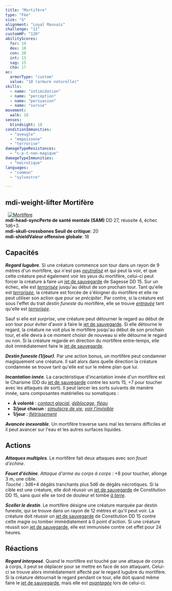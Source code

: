 ```yaml
---
title: "Mortifère"
type: "Fée"
size: "G"
alignment: "Loyal Mauvais"
challenge: "11"
customHP: "128"
abilityScores:
  for: 19
  dex: 18
  con: 20
  int: 13
  sag: 15
  cha: 17
ac:
  armorType: "custom"
  value: "18 (armure naturelle)"
skills:
  - name: "intimidation"
  - name: "perception"
  - name: "persuasion"
  - name: "survie"
movement:
  walk: 18
senses:
  blindsight: 18
conditionImmunities:
  - "aveugle"
  - "empoisonne"
  - "terrorise"
damageTypeResistances:
  - "c-p-t-non-magique"
damageTypeImmunities:
  - "necrotique"
languages:
  - "commun"
  - "sylvestre"

---
```

## <v-icon>mdi-weight-lifter</v-icon> Mortifère
&nbsp;
[![Mortifère](https://www.douaratil.fr/illustrations/fee/mortifere300.jpeg)](https://www.douaratil.fr/illustrations/fee/mortifere.jpeg)  
**<v-icon>mdi-head-sync</v-icon>Perte de santé mentale (SAM)** DD 27, réussite 4, échec 1d6+3.   
**<v-icon>mdi-skull-crossbones</v-icon> Seuil de critique**: 20         
**<v-icon>mdi-shield</v-icon>Valeur offensive globale**: 18  
## Capacités
_**Regard lugubre**_. Si une créature commence son tour dans un rayon de 9 mètres d'un mortifère, qui n'est pas [_neutralisé_](/gerer-la-sante-du-personnage/#neutralise) et qui peut la voir, et que cette créature peut également voir les yeux du mortifère, celui-ci peut forcer la créature à faire un [jet de sauvegarde](/utiliser-les-caracteristiques/#jets-de-sauvegarde) de Sagesse DD 15. Sur un échec, elle est [_terrorisée_](/gerer-la-sante-du-personnage/#terrorise) jusqu'au début de son prochain tour. Tant qu'elle est [_terrorisée_](/gerer-la-sante-du-personnage/#terrorise), la créature est forcée de s'éloigner du mortifère et elle ne peut utiliser son action que pour _se précipiter_. Par contre, si la créature est sous l'effet du trait _destin funeste_ du mortifère, elle se trouve [_entravée_](/gerer-la-sante-du-personnage/#entrave) tant qu'elle est [_terrorisée_](/gerer-la-sante-du-personnage/#terrorise).

Sauf si elle est _surprise_, une créature peut détourner le regard au début de son tour pour éviter d'avoir à faire le [jet de sauvegarde](/utiliser-les-caracteristiques/#jets-de-sauvegarde). Si elle détourne le regard, la créature ne voit plus le mortifère jusqu'au début de son prochain tour, et elle devra à ce moment choisir de nouveau si elle détourne le regard ou non. Si la créature regarde en direction du mortifère entre-temps, elle doit immédiatement faire le [jet de sauvegarde](/utiliser-les-caracteristiques/#jets-de-sauvegarde).

_**Destin funeste (1/jour)**_. Par une action bonus, un mortifère peut condamner magiquement une créature. Il sait alors dans quelle direction la créature condamnée se trouve tant qu'elle est sur le même plan que lui.

_**Incantation innée**_. La caractéristique d'incantation innée d'un mortifère est le Charisme (DD du [jet de sauvegarde](/utiliser-les-caracteristiques/#jets-de-sauvegarde) contre les sorts 15, +7 pour toucher avec les attaques de sort). Il peut lancer les sorts suivants de manière innée, sans composantes matérielles ou somatiques :
* **À volonté** : [_contact glacial_](/grimoire/contact-glacial), [_déblocage_](/grimoire/deblocage), [_fléau_](/grimoire/fleau)    
* **3/jour chacun** : [_simulacre de vie_](/grimoire/simulacre-de-vie), [_voir l'invisible_](/grimoire/voir-l-invisible)     
* **1/jour** : [_flétrissement_](/grimoire/fletrissement)      

_**Avancée inexorable**_. Un mortifère traverse sans mal les terrains difficiles et il peut avancer sur l'eau et les autres surfaces liquides.

## Actions
_**Attaques multiples**_. Le mortifère fait deux attaques avec son _fouet d'échine_.

_**Fouet d'échine**_. _Attaque d'arme au corps à corps_ : +8 pour toucher, allonge 3 m, une cible.  
_Touché_ : 3d6+4 dégâts tranchants plus 5d6 de dégâts nécrotiques. Si la cible est une créature, elle doit réussir un [jet de sauvegarde](/utiliser-les-caracteristiques/#jets-de-sauvegarde) de Constitution DD 15, sans quoi elle se tord de douleur et tombe [_à terre_](/gerer-la-sante-du-personnage/#a-terre).

_**Sceller le destin**_. Le mortifère désigne une créature marquée par destin funeste, qui se trouve dans un rayon de 12 mètres et qu'il peut voir. La créature doit réussir un [jet de sauvegarde](/utiliser-les-caracteristiques/#jets-de-sauvegarde) de Constitution DD 15 contre cette magie ou tomber immédiatement à 0 point d'action. Si une créature réussit son [jet de sauvegarde](/utiliser-les-caracteristiques/#jets-de-sauvegarde), elle est immunisée contre cet effet pour 24 heures.

## Réactions
_**Regard interposé**_. Quand le mortifère est touché par une attaque de corps à corps, il peut se déplacer pour se mettre en face de son attaquant. Celui-ci se trouve alors immédiatement affecté par le regard lugubre du mortifère. Si la créature détournait le regard pendant ce tour, elle doit quand même faire le [jet de sauvegarde](/utiliser-les-caracteristiques/#jets-de-sauvegarde), mais elle est [_avantagée_](/utiliser-les-caracteristiques/#avantage-et-desavantage) lors de celui-ci.
